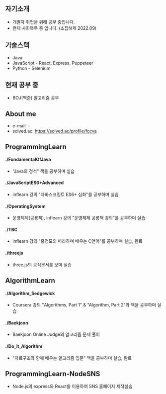## 자기소개
- 개발자 취업을 위해 공부 중입니다.
- 현재 사회복무 중 입니다. (소집해제 2022.09)

## 기술스택
- Java
- JavaScript - React, Express, Puppeteer
- Python - Selenium

## 현재 공부 중
- BOJ(백준) 알고리즘 공부

## About me
- e-mail: -
- solved.ac: https://solved.ac/profile/fccva

## ProgrammingLearn
#### ./FundamentalOfJava
- "Java의 정석" 책을 공부하며 실습
#### ./JavaScriptES6+Advanced
- inflearn 강의 "자바스크립트 ES6+ 심화"를 공부하며 실습
#### ./OperatingSystem
- 운영체제(공룡책), inflearn 강의 "운영체제 공룡책 강의"를 공부하며 실습
#### ./TBC
- inflearn 강의 "홍정모의 따라하며 배우는 C언어"를 공부하며 실습, 완료
#### ./threejs
- three.js의 공식문서를 보며 실습

## AlgorithmLearn
#### ./Algorithm_Sedgewick
- Coursera 강의 "Algorithms, Part 1" & "Algorithm, Part 2"와 책을 공부하며 실습
#### ./Baekjoon
- Baekjoon Online Judge의 알고리즘 문제 풀이
#### ./Do_it_Algorithm
- "자료구조와 함께 배우는 알고리즘 입문" 책을 공부하며 실습, 완료

## ProgrammingLearn-NodeSNS
- Node.js의 express와 React를 이용하여 SNS 홈페이지 제작실습

<!--
**jhkim988/jhkim988** is a ✨ _special_ ✨ repository because its `README.md` (this file) appears on your GitHub profile.

Here are some ideas to get you started:

- 🔭 I’m currently working on ...
- 🌱 I’m currently learning ...
- 👯 I’m looking to collaborate on ...
- 🤔 I’m looking for help with ...
- 💬 Ask me about ...
- 📫 How to reach me: ...
- 😄 Pronouns: ...
- ⚡ Fun fact: ...
-->
